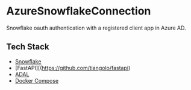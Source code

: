 # AzureSnowflakeConnection

Snowflake oauth authentication with a registered client app in Azure AD.

## Tech Stack

- [Snowflake](https://www.snowflake.com/)
- [FastAPI][(https://github.com/tiangolo/fastapi)
- [ADAL](https://github.com/AzureAD/azure-activedirectory-library-for-dotnet)
- [Docker Compose](https://docs.docker.com/compose/)
